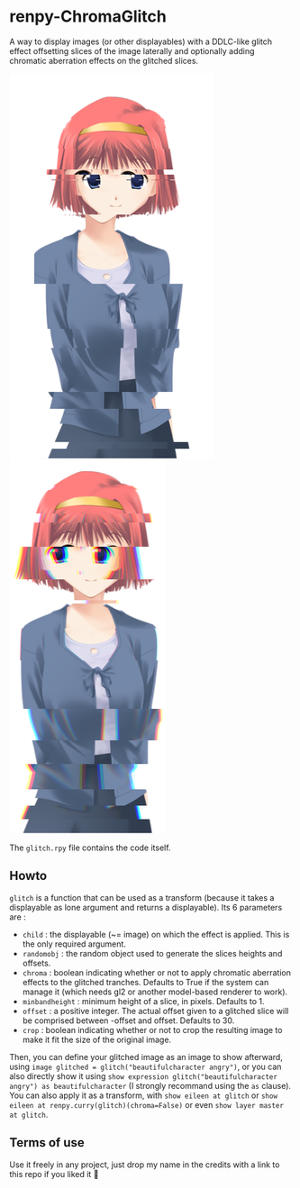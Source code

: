 # renpy-ChromaGlitch
A way to display images (or other displayables) with a DDLC-like glitch effect offsetting slices of the image laterally and optionally adding chromatic aberration effects on the glitched slices.

![](sample_nochroma.png)
![](sample_chroma.png)

The `glitch.rpy` file contains the code itself.

## Howto
`glitch` is a function that can be used as a transform (because it takes a displayable as lone argument and returns a displayable).
Its 6 parameters are :
- `child` : the displayable (~= image) on which the effect is applied. This is the only required argument.
- `randomobj` : the random object used to generate the slices heights and offsets.
- `chroma` : boolean indicating whether or not to apply chromatic aberration effects to the glitched tranches. Defaults to True if the system can manage it (which needs gl2 or another model-based renderer to work).
- `minbandheight` : minimum height of a slice, in pixels. Defaults to 1.
- `offset` : a positive integer. The actual offset given to a glitched slice will be comprised between -offset and offset. Defaults to 30.
- `crop` : boolean indicating whether or not to crop the resulting image to make it fit the size of the original image.

Then, you can define your glitched image as an image to show afterward, using `image glitched = glitch("beautifulcharacter angry")`, or you can also directly show it using `show expression glitch("beautifulcharacter angry") as beautifulcharacter` (I strongly recommand using the `as` clause).
You can also apply it as a transform, with `show eileen at glitch` or `show eileen at renpy.curry(glitch)(chroma=False)` or even `show layer master at glitch`.

## Terms of use
Use it freely in any project, just drop my name in the credits with a link to this repo if you liked it 🥰
